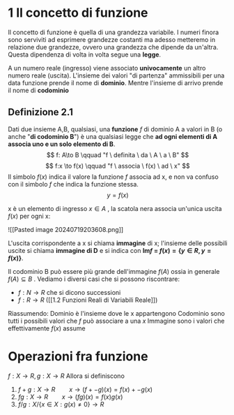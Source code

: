 # 1 Il concetto di funzione
Il concetto di funzione è quella di una grandezza variabile.
I numeri finora sono serviviti ad esprimere grandezze costanti ma adesso metteremo in relazione due grandezze, ovvero una grandezza che dipende da un'altra. Questa dipendenza di volta in volta segue una **legge**.

A un numero reale (ingresso) viene associato **univocamente** un altro numero reale (uscita).
L'insieme dei valori "di partenza" ammissibili per una data funzione prende il nome di **dominio**. Mentre l'insieme di arrivo prende il nome di **codominio**

## Definizione 2.1
Dati due insieme A,B, qualsiasi, una **funzione** $f$ di dominio A a valori in B (o anche "**di codominio B**") è una qualsiasi legge che **ad ogni elementi di A associa uno e un solo elemento di B**.
$$
f: A\to B \qquad "f \ definita \ da \ A \ a \ B"
$$
$$
f:x \to f(x) \qquad  "f \ associa \ f(x) \ ad \ x"
$$
Il simbolo $f(x)$ indica il valore la funzione $f$ associa ad x, e non va confuso con il simbolo $f$ che indica la funzione stessa.
$$
y = f(x)
$$

x è un elemento di ingresso $x \in A$ , la scatola nera associa un'unica uscita $f(x)$ per ogni x:

![[Pasted image 20240719203608.png]]

L'uscita corrispondente a x si chiama **immagine** di x; l'insieme delle possibili uscite si chiama **immagine di D** e si indica con **Im$f$ = $f(x) = \{y \in R, y = f(x)\}$**.

Il codominio B può essere più grande dell'immagine $f(A)$ ossia in generale $f(A) \subseteq B$ . Vediamo i diversi casi che si possono riscontrare:

- $f:N \to R$ che si dicono successioni
- $f:R \to R$ ([[1.2 Funzioni Reali di Variabili Reale]])

Riassumendo:
Dominio è l'insieme dove le x appartengono
Codominio sono tutti i possibili valori che $f$ può associare a una $x$ 
Immagine sono i valori che effettivamente $f(x)$ assume


# Operazioni fra funzione

$f:X \to R, g: X \to R$
Allora si definiscono
1) $f+g: X\to R \qquad x \to (f+-g)(x) =f(x)+-g(x)$  
2) $fg: X\to R \qquad x \to (fg)(x) = f(x)g(x)$
3) $f/g: X/\{x\in X: g(x) \not = 0\}\to R$
